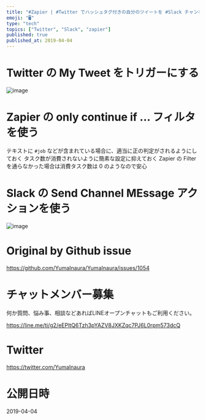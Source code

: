 ```yaml
---
title: "#Zapier | #Twitter でハッシュタグ付きの自分のツイートを #Slack チャンネルに投稿する例"
emoji: "🖥"
type: "tech"
topics: ["Twitter", "Slack", "zapier"]
published: true
published_at: 2019-04-04
---
```


# Twitter の My Tweet をトリガーにする

![image](https://user-images.githubusercontent.com/13635059/55520195-1ce02900-56b6-11e9-86c8-cdcb72c28363.png)

# Zapier の only continue if ... フィルタを使う

テキストに `#job` などが含まれている場合に、適当に正の判定がされるようにしておく
タスク数が消費されないように簡素な設定に抑えておく
Zapier の Filter を通らなかった場合は消費タスク数は 0 のようなので安心

# Slack の Send Channel MEssage アクションを使う

![image](https://user-images.githubusercontent.com/13635059/55520285-94ae5380-56b6-11e9-8430-02bd140cb652.png)



# Original by Github issue

https://github.com/YumaInaura/YumaInaura/issues/1054








<!-- Update From Qiita API -->

# チャットメンバー募集


何か質問、悩み事、相談などあればLINEオープンチャットもご利用ください。

https://line.me/ti/g2/eEPltQ6Tzh3pYAZV8JXKZqc7PJ6L0rpm573dcQ





# Twitter


https://twitter.com/YumaInaura


<!-- Update From Qiita API -->



# 公開日時

2019-04-04

